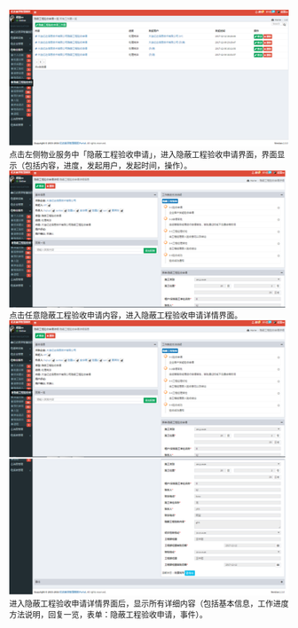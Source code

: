 ![](/assets/隐蔽工程验收申请.png)点击左侧物业服务中「隐蔽工程验收申请」，进入隐蔽工程验收申请界面，界面显示（包括内容，进度，发起用户，发起时间，操作）。![](/assets/隐蔽工程验收申请1.png)点击任意隐蔽工程验收申请内容，进入隐蔽工程验收申请详情界面。![](/assets/隐蔽工程验收申请1.png)![](/assets/隐蔽工程验收申请2.png)进入隐蔽工程验收申请详情界面后，显示所有详细内容（包括基本信息，工作进度方法说明，回复一览，表单：隐蔽工程验收申请，事件）。

